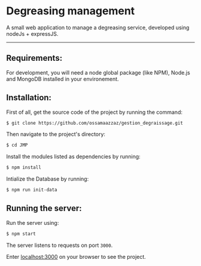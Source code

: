 # Degreasing management

A small web application to manage a degreasing service, developed using nodeJs + expressJS.

---
## Requirements:

For development, you will need a node global package (like NPM), Node.js and MongoDB installed in your environement.

## Installation:
First of all, get the source code of the project by running the command:  
```bash
$ git clone https://github.com/ossamaazzaz/gestion_degraissage.git
```

Then navigate to the project's directory:
```bash
$ cd JMP
```

Install the modules listed as dependencies by running: 
```bash
$ npm install
``` 
Intialize the Database by running:
```bash
$ npm run init-data
``` 

## Running the server:
Run the server using:
```bash
$ npm start
```

The server listens to requests on port `3000`.

Enter [localhost:3000](http://localhost:3000/) on your browser to see the project.
